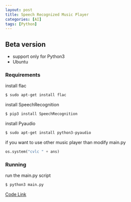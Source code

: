 ```yaml
---
layout: post
title: Speech Recognized Music Player
categories: [AI]
tags: [Python]
---
```

## Beta version
- support only for Python3
- Ubuntu

### Requirements

install flac
```bash
$ sudo apt-get install flac
```
install SpeechRecognition
```bash
$ pip3 install SpeechRecognition
```
install Pyaudio
```bash
$ sudo apt-get install python3-pyaudio
```
if you want to use other music player than modify
main.py
```python
os.system("cvlc " + ans)
```

### Running
run the main.py script
```bash
$ python3 main.py
```
[Code Link](https://github.com/MadPlayer/SpeechRecognizedMusicPlayer)
